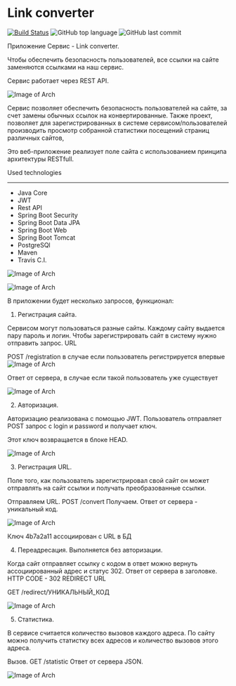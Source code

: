 # Link converter

[![Build Status](https://app.travis-ci.com/Halsyon/Link-converte.svg?branch=master)](https://app.travis-ci.com/Halsyon/Link-converte)
![GitHub top language](https://img.shields.io/github/languages/top/Halsyon/Link-converte?logo=java&logoColor=red)
![GitHub last commit](https://img.shields.io/github/last-commit/Halsyon/Link-converte?logo=github)

Приложение Сервис - Link converter.

Чтобы обеспечить безопасность пользователей, все ссылки на сайте заменяются ссылками на наш сервис.
 
Сервис работает через REST API.

![Image of Arch](https://github.com/Halsyon/Link-converte/blob/master/image/Screenshot_1.jpg)


Сервис позволяет обеспечить безопасность пользователей на сайте,
за счет замены обычных ссылок на конвертированные.
Также проект, позволяет для зарегистрированных в системе сервисом/пользователей производить просмотр
собранной статистики посещений страниц различных сайтов,

Это веб-приложение реализует поле сайта с использованием принципа архитектуры RESTfull.

Used technologies
______________________________________________
- Java Core
- JWT
- Rest API
- Spring Boot Security
- Spring Boot Data JPA
- Spring Boot Web
- Spring Boot Tomcat
- PostgreSQl  
- Maven
- Travis C.I.


![Image of Arch](https://github.com/Halsyon/Link-converte/blob/master/image/Screenshot_9.jpg)

![Image of Arch](https://github.com/Halsyon/Link-converte/blob/master/image/Screenshot_8.jpg)

В приложении будет несколько запросов, функционал:

1. Регистрация сайта.

Сервисом могут пользоваться разные сайты. Каждому сайту выдается пару пароль и логин.
Чтобы зарегистрировать сайт в систему нужно отправить запрос.
URL

POST /registration
в случае если пользователь регистрируется впервые
![Image of Arch](https://github.com/Halsyon/Link-converte/blob/master/image/Screenshot_2.jpg)

Ответ от сервера, в случае если такой пользователь уже существует

![Image of Arch](https://github.com/Halsyon/Link-converte/blob/master/image/Screenshot_3.jpg)

2. Авторизация.

Авторизацию реализована с помощью JWT. 
Пользователь отправляет POST запрос с login и password и получает ключ.

Этот ключ возвращается в блоке HEAD.

![Image of Arch](https://github.com/Halsyon/Link-converte/blob/master/image/Screenshot_4.jpg)

3. Регистрация URL.

Поле того, как пользователь зарегистрировал свой сайт он может отправлять на сайт ссылки
и получать преобразованные ссылки.

Отправляем URL. POST /convert
Получаем. Ответ от сервера - уникальный код.

![Image of Arch](https://github.com/Halsyon/Link-converte/blob/master/image/Screenshot_5.jpg)

Ключ 4b7a2a11 ассоциирован с URL в БД

4. Переадресация. Выполняется без авторизации.

Когда сайт отправляет ссылку с кодом в ответ можно вернуть ассоциированный адрес и статус 302.
Ответ от сервера в заголовке. HTTP CODE - 302 REDIRECT URL

GET /redirect/УНИКАЛЬНЫЙ_КОД

![Image of Arch](https://github.com/Halsyon/Link-converte/blob/master/image/Screenshot_6.jpg)

5. Статистика.

В сервисе считается количество вызовов каждого адреса.
По сайту можно получить статистку всех адресов и количество вызовов этого адреса.

Вызов. GET /statistic
Ответ от сервера JSON.

![Image of Arch](https://github.com/Halsyon/Link-converte/blob/master/image/Screenshot_7.jpg)







